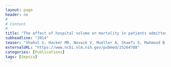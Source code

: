 ```yaml
---
layout: page
header: no
#
# Content
#
title: "The effect of hospital volume on mortality in patients admitted with severe sepsis."
subheadline: "2014"
teaser: "Shahul S, Hacker MR, Novack V, Mueller A, Shaefi S, Mahmood B, Ali SH, Talmor D."
externalURL: "https://www.ncbi.nlm.nih.gov/pubmed/25264788"
categories: [Publications]
tags: [Sepsis]
---
```

